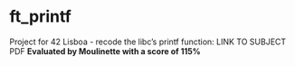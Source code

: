 # ft_printf
Project for 42 Lisboa - recode the libc’s printf function:
LINK TO SUBJECT PDF
**Evaluated by Moulinette with a score of 115%**
